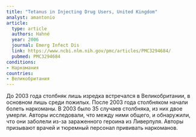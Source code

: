 ```yaml
---
title: "Tetanus in Injecting Drug Users, United Kingdom"
analyst: amantonio
article:
  type: article
  authors: Hahné
  year: 2006
  journal: Emerg Infect Dis
  link: https://www.ncbi.nlm.nih.gov/pmc/articles/PMC3294684/
  pubmed: PMC3294684
conditions:
- Наркомания
countries:
- Великобритания
---
```


До 2003 года столбняк лишь изредка встречался в Великобритании, в основном лишь среди пожилых. После 2003 года столбняком начали болеть наркоманы. В 2003 было 35 случаев столбняка, из них двое умерли. Авторы исследовали, что между ними общего, и обнаружили, что они заболели из-за зараженного героина из Ливерпуля. Авторы призывают врачей и тюремный персонал прививать наркоманов.
